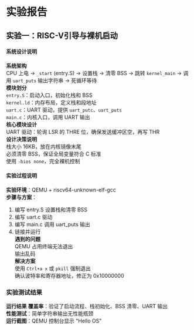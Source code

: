 # 实验报告

## 实验一：RISC-V引导与裸机启动



#### 系统设计说明
 **系统架构**  
CPU 上电 → `_start` (entry.S) → 设置栈 → 清零 BSS → 跳转 `kernel_main` → 调用 `uart_puts` 输出字符串 → 死循环等待  
 **模块划分**  
 `entry.S`：启动入口，初始化栈和 BSS  
 `kernel.ld`：内存布局，定义栈和段地址  
 `uart.c`：UART 驱动，提供 `uart_putc`、`uart_puts`  
 `main.c`：内核入口，调用 UART 输出  
 **核心模块设计**  
 UART 驱动：轮询 LSR 的 THRE 位，确保发送缓冲区空，再写 THR  
 **设计决策说明**  
 栈大小 16KB，放在内核镜像末尾  
 必须清零 BSS，保证全局变量符合 C 标准  
 使用 `-bios none`，完全裸机控制  

#### 实验过程说明
 **实验环境**：QEMU + riscv64-unknown-elf-gcc  
 **步骤与方案**：  
1. 编写 entry.S 设置栈和清零 BSS  
2. 编写 uart.c 驱动  
3. 编写 main.c 调用 uart_puts 输出  
4. 链接并运行  
 **遇到的问题**  
 QEMU 占用终端无法退出  
 输出乱码  
 **解决方案**  
 使用 `Ctrl+a x` 或 `pkill` 强制退出  
 确认波特率和寄存器地址，修正为 0x10000000  



###  实验测试结果
 **运行结果**
 **覆盖率**：验证了启动流程、栈初始化、BSS 清零、UART 输出  
 **性能测试**：简单字符串输出无性能瓶颈  
 **运行截图**：QEMU 控制台显示 "Hello OS"  


